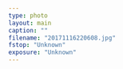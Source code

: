 ```yaml
---
type: photo
layout: main
caption: ""
filename: "20171116220608.jpg"
fstop: "Unknown"
exposure: "Unknown"
---
```


